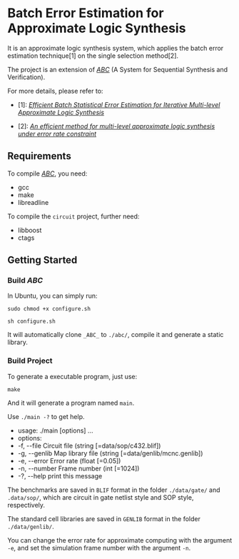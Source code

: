# Batch Error Estimation for Approximate Logic Synthesis
It is an approximate logic synthesis system,
which applies the batch error estimation technique[1] on the single selection method[2].

The project is an extension of [_ABC_](https://people.eecs.berkeley.edu/~alanmi/abc/)
(A System for Sequential Synthesis and Verification).

For more details, please refer to:

- [1]: [_Efficient Batch Statistical Error Estimation for Iterative Multi-level Approximate Logic Synthesis_](http://umji.sjtu.edu.cn/~wkqian/papers/Su_Wu_Qian_Efficient_Batch_Statistical_Error_Estimation_for_Iterative_Multi_level_Approximate_Logic_Synthesis.pdf)

- [2]: [_An efficient method for multi-level approximate logic synthesis under error rate constraint_](http://umji.sjtu.edu.cn/~wkqian/papers/Wu_Qian_An_Efficient_Method_for_Multi-level_Approximate_Logic_Synthesis_under_Error_Rate_Constraint.pdf)

## Requirements
To compile [_ABC_](https://github.com/berkeley-abc/abc), you need:
- gcc
- make
- libreadline

To compile the `circuit` project, further need:
- libboost
- ctags

## Getting Started
### Build _ABC_
In Ubuntu, you can simply run:
```
sudo chmod +x configure.sh
```
```
sh configure.sh
```
It will automatically clone `_ABC_` to `./abc/`,
compile it and generate a static library.

### Build Project
To generate a executable program, just use:
```
make
```
And it will generate a program named `main`.

Use `./main -?` to get help.
- usage: ./main [options] ...
- options:
-   -f, --file      Circuit file (string [=data/sop/c432.blif])
-   -g, --genlib    Map library file (string [=data/genlib/mcnc.genlib])
-   -e, --error     Error rate (float [=0.05])
-   -n, --number    Frame number (int [=1024])
-   -?, --help      print this message

The benchmarks are saved in `BLIF` format in the folder `./data/gate/` and `.data/sop/`,
which are circuit in gate netlist style and SOP style, respectively.

The standard cell libraries are saved in `GENLIB` format in the folder `./data/genlib/`.

You can change the error rate for approximate computing with the argument `-e`,
and set the simulation frame number with the argument `-n`.
